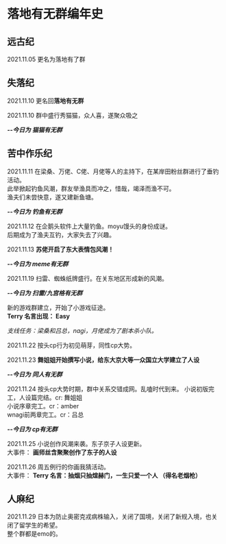 # 落地有无群编年史

## 远古纪

2021.11.05 更名为落地有了群

## 失落纪

2021.11.10 更名回**落地有无群**

2021.11.10 群中盛行秀猫猫，众人喜，遂聚众吸之

***--今日为 猫猫有无群***

## 苦中作乐纪
2021.11.11 在梁桑、万佬、C佬、月佬等人的主持下，在某岸田粉丝群进行了垂钓活动。  
此举掀起钓鱼风潮，群友举渔具而冲之，惜哉，竭泽而渔不可。  
渔夫们未尝快意，遂又建新鱼塘。

***--今日为 钓鱼有无群***

2021.11.12 在企鹅头软件上大量钓鱼。moyu馒头的身份成谜。  
后期成为了渔夫互钓，大家失去了兴趣。

2021.11.13 **苏佬开启了东大表情包风潮！**

***--今日为 meme有无群***

2021.11.19 扫雷、蜘蛛纸牌盛行。在关东地区形成新的风潮。  

***--今日为 扫雷/九宫格有无群***

新的游戏群建立，开始了小游戏征途。  
**Terry 名言出现： Easy**

*支线任务：梁桑和吕总，nagi，月佬成为了剧本杀小队。*

2021.11.22 按头cp行为初见萌芽，同性cp大势。

2021.11.23 **舞姐姐开始撰写小说，给东大京大等一众国立大学建立了人设**

***--今日为 同人有无群***

2021.11.24 按头cp大势时期，群中关系交错成网。乱嗑时代到来。
小说初版完工，人设篇完结。cr: 舞姐姐  
小说序章完工。cr：amber  
wnagi前两章完工。cr：吕总

***--今日为 cp有无群***

2021.11.25 小说创作风潮来袭。东子京子人设更新。  
大事件： **画师丝含聚聚创作了东子的人设**

2021.11.26 周五例行的你画我猜活动。  
大事件： **Terry 名言：抽烟只抽煊赫门，一生只爱一个人 （得名老烟枪）**

## 人麻纪

2021.11.29 日本为防止奥密克戎病株输入，关闭了国境，关闭了新规入境，也关闭了留学生的希望。  
整个群都是emo的。


